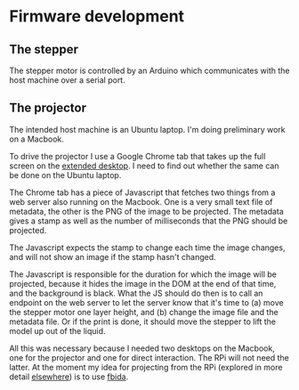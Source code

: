 Firmware development
==

The stepper
--

The stepper motor is controlled by an Arduino which communicates with the host machine over a
serial port.

The projector
--

The intended host machine is an Ubuntu laptop. I'm doing preliminary work on a Macbook.

To drive the projector I use a Google Chrome tab that takes up the full screen on the
[extended desktop](http://support.apple.com/kb/HT5019). I need to find out whether the same can be
done on the Ubuntu laptop.

The Chrome tab has a piece of Javascript that fetches two things from a web server also running on the
Macbook. One is a very small text file of metadata, the other is the PNG of the image to be projected.
The metadata gives a stamp as well as the number of milliseconds that the PNG should be projected.

The Javascript expects the stamp to change each time the image changes, and will not show an image if
the stamp hasn't changed.

The Javascript is responsible for the duration for which the image will be projected, because it
hides the image in the DOM at the end of that time, and the background is black. What the JS should do
then is to call an endpoint on the web server to let the server know that it's time to (a) move the
stepper motor one layer height, and (b) change the image file and the metadata file. Or if the print
is done, it should move the stepper to lift the model up out of the liquid.

All this was necessary because I needed two desktops on the Macbook, one for the projector and one for
direct interaction. The RPi will not need the latter. At the moment my idea for projecting from the RPi
(explored in more detail [elsewhere](https://github.com/wware/fbida/blob/master/README.md)) is to use
[fbida](https://www.kraxel.org/blog/linux/fbida/).
